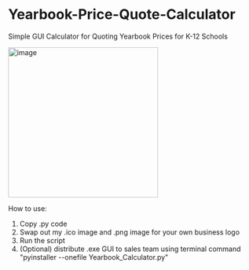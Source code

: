 # Yearbook-Price-Quote-Calculator

Simple GUI Calculator for Quoting Yearbook Prices for K-12 Schools

<img width="305" alt="image" src="https://github.com/CoderColt/Yearbook-Price-Quote-Calculator/assets/143137649/478f7707-4c49-497b-9cb1-7f85f0a6170b">


How to use:
  1. Copy .py code
  2. Swap out my .ico image and .png image for your own business logo
  3. Run the script
  4. (Optional) distribute .exe GUI to sales team using terminal command "pyinstaller --onefile Yearbook_Calculator.py"
